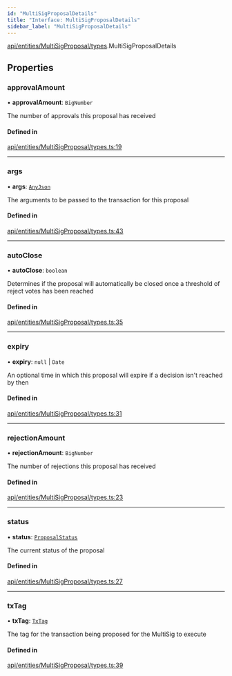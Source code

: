 ```yaml
---
id: "MultiSigProposalDetails"
title: "Interface: MultiSigProposalDetails"
sidebar_label: "MultiSigProposalDetails"
---
```


[api/entities/MultiSigProposal/types](../../../../../../modules/API/Entities/MultiSigProposal/Types/Types.md).MultiSigProposalDetails

## Properties

### approvalAmount

• **approvalAmount**: `BigNumber`

The number of approvals this proposal has received

#### Defined in

[api/entities/MultiSigProposal/types.ts:19](https://github.com/PolymeshAssociation/polymesh-sdk/blob/372a67e5d/src/api/entities/MultiSigProposal/types.ts#L19)

___

### args

• **args**: [`AnyJson`](../../../../../../modules/Types/Types.md#anyjson)

The arguments to be passed to the transaction for this proposal

#### Defined in

[api/entities/MultiSigProposal/types.ts:43](https://github.com/PolymeshAssociation/polymesh-sdk/blob/372a67e5d/src/api/entities/MultiSigProposal/types.ts#L43)

___

### autoClose

• **autoClose**: `boolean`

Determines if the proposal will automatically be closed once a threshold of reject votes has been reached

#### Defined in

[api/entities/MultiSigProposal/types.ts:35](https://github.com/PolymeshAssociation/polymesh-sdk/blob/372a67e5d/src/api/entities/MultiSigProposal/types.ts#L35)

___

### expiry

• **expiry**: ``null`` \| `Date`

An optional time in which this proposal will expire if a decision isn't reached by then

#### Defined in

[api/entities/MultiSigProposal/types.ts:31](https://github.com/PolymeshAssociation/polymesh-sdk/blob/372a67e5d/src/api/entities/MultiSigProposal/types.ts#L31)

___

### rejectionAmount

• **rejectionAmount**: `BigNumber`

The number of rejections this proposal has received

#### Defined in

[api/entities/MultiSigProposal/types.ts:23](https://github.com/PolymeshAssociation/polymesh-sdk/blob/372a67e5d/src/api/entities/MultiSigProposal/types.ts#L23)

___

### status

• **status**: [`ProposalStatus`](../../../../../../enums/API/Entities/MultiSigProposal/Types/ProposalStatus/ProposalStatus.md)

The current status of the proposal

#### Defined in

[api/entities/MultiSigProposal/types.ts:27](https://github.com/PolymeshAssociation/polymesh-sdk/blob/372a67e5d/src/api/entities/MultiSigProposal/types.ts#L27)

___

### txTag

• **txTag**: [`TxTag`](../../../../../../modules/Generated/Types/Types.md#txtag)

The tag for the transaction being proposed for the MultiSig to execute

#### Defined in

[api/entities/MultiSigProposal/types.ts:39](https://github.com/PolymeshAssociation/polymesh-sdk/blob/372a67e5d/src/api/entities/MultiSigProposal/types.ts#L39)
